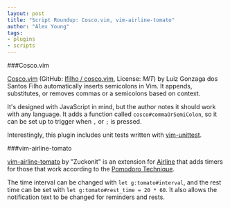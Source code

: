 ```yaml
---
layout: post
title: "Script Roundup: Cosco.vim, vim-airline-tomato"
author: "Alex Young"
tags: 
- plugins
- scripts
---
```


###Cosco.vim

[Cosco.vim](http://www.vim.org/scripts/script.php?script_id=4758) (GitHub: [lfilho / cosco.vim](https://github.com/lfilho/cosco.vim), License: _MIT_) by Luiz Gonzaga dos Santos Filho automatically inserts semicolons in Vim.  It appends, substitutes, or removes commas or a semicolons based on context.

It's designed with JavaScript in mind, but the author notes it should work with any language.  It adds a function called `cosco#commaOrSemiColon`, so it can be set up to trigger when `,` or `;` is pressed.

Interestingly, this plugin includes unit tests written with [vim-unittest](https://github.com/h1mesuke/vim-unittest).

###vim-airline-tomato

[vim-airline-tomato](https://github.com/Zuckonit/vim-airline-tomato) by "Zuckonit" is an extension for [Airline](https://github.com/bling/vim-airline) that adds timers for those that work according to the [Pomodoro Technique](http://pomodorotechnique.com/).

The time interval can be changed with `let g:tomato#interval`, and the rest time can be set with `let g:tomato#rest_time = 20 * 60`.  It also allows the notification text to be changed for reminders and rests.


